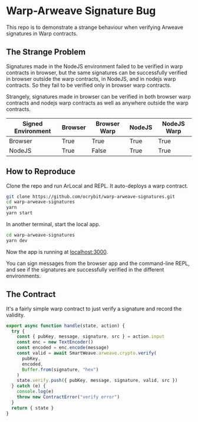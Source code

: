 # Warp-Arweave Signature Bug

This repo is to demonstrate a strange behaviour when verifying Arweave signatures in Warp contracts.

## The Strange Problem

Signatures made in the NodeJS environment failed to be verified in warp contracts in browser, but the same signatures can be successfully verified in browser outside the warp contracts, in NodeJS, and in nodejs warp contracts. So they fail to be verified only in browser warp contracts.

Strangely, signatures made in browser can be verified in both browser warp contracts and nodejs warp contracts as well as anywhere outside the warp contracts.

| Signed Environment | Browser | Browser Warp | NodeJS | NodeJS Warp |
| --- | --- | --- | --- | --- |
| Browser | True | True | True | True |
| NodeJS | True | False | True | True |

## How to Reproduce

Clone the repo and run ArLocal and REPL. It auto-deploys a warp contract.

```bash            
git clone https://github.com/ocrybit/warp-arweave-signatures.git
cd warp-arweave-signatures
yarn
yarn start
```

In another terminal, start the local app.

```bash
cd warp-arweave-signatures
yarn dev
```

Now the app is running at [localhost:3000](http://localhost:3000).

You can sign messages from the browser app and the command-line REPL, and see if the signatures are successfully verified in the different environments.

## The Contract

It's a fairly simple warp contract to just verify a signature and record the validity.

```javascript
export async function handle(state, action) {
  try {
    const { pubKey, message, signature, src } = action.input
    const enc = new TextEncoder()
    const encoded = enc.encode(message)
    const valid = await SmartWeave.arweave.crypto.verify(
      pubKey,
      encoded,
      Buffer.from(signature, "hex")
    )
    state.verify.push({ pubKey, message, signature, valid, src })
  } catch (e) {
    console.log(e)
    throw new ContractError("verify error")
  }
  return { state }
}
```
